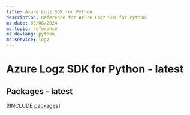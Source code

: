 ```yaml
---
title: Azure Logz SDK for Python
description: Reference for Azure Logz SDK for Python
ms.date: 05/06/2024
ms.topic: reference
ms.devlang: python
ms.service: logz
---
```

# Azure Logz SDK for Python - latest
## Packages - latest
[!INCLUDE [packages](logz-index.md)]